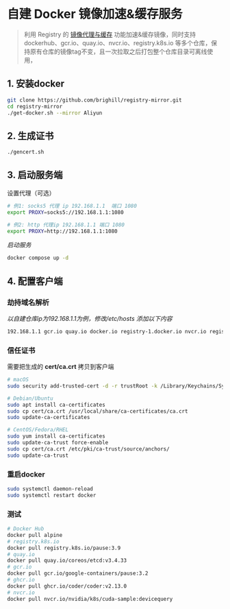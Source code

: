 # 自建 Docker 镜像加速&缓存服务

> 利用 Registry 的 [镜像代理与缓存](https://docs.docker.com/registry/recipes/mirror/) 功能加速&缓存镜像，同时支持 dockerhub、gcr.io、quay.io、nvcr.io、registry.k8s.io 等多个仓库，保持原有仓库的镜像tag不变，且一次拉取之后打包整个仓库目录可离线使用，

## 1. 安装docker

```sh
git clone https://github.com/brighill/registry-mirror.git
cd registry-mirror
./get-docker.sh --mirror Aliyun
```

## 2. 生成证书

```sh
./gencert.sh
```

## 3. 启动服务端
设置代理（可选）
```sh
# 例1: socks5 代理 ip 192.168.1.1  端口 1080
export PROXY=socks5://192.168.1.1:1080

# 例2: http 代理ip 192.168.1.1 端口 1080
export PROXY=http://192.168.1.1:1080
```

*启动服务*

```sh
docker compose up -d
```

## 4. 配置客户端
### 劫持域名解析

*以自建仓库ip为192.168.1.1为例，修改/etc/hosts 添加以下内容*  

```sh
192.168.1.1 gcr.io quay.io docker.io registry-1.docker.io nvcr.io registry.k8s.io custom.local
```

### 信任证书

需要把生成的 **cert/ca.crt** 拷贝到客户端 

```sh
# macOS
sudo security add-trusted-cert -d -r trustRoot -k /Library/Keychains/System.keychain cert/ca.crt
```

```sh
# Debian/Ubuntu
sudo apt install ca-certificates
sudo cp cert/ca.crt /usr/local/share/ca-certificates/ca.crt
sudo update-ca-certificates
```

```sh
# CentOS/Fedora/RHEL
sudo yum install ca-certificates
sudo update-ca-trust force-enable
sudo cp cert/ca.crt /etc/pki/ca-trust/source/anchors/
sudo update-ca-trust
```

### 重启docker

```sh
sudo systemctl daemon-reload
sudo systemctl restart docker
```

### 测试

```sh
# Docker Hub
docker pull alpine
# registry.k8s.io
docker pull registry.k8s.io/pause:3.9
# quay.io
docker pull quay.io/coreos/etcd:v3.4.33
# gcr.io
docker pull gcr.io/google-containers/pause:3.2
# ghcr.io
docker pull ghcr.io/coder/coder:v2.13.0
# nvcr.io
docker pull nvcr.io/nvidia/k8s/cuda-sample:devicequery
```
